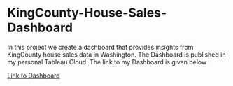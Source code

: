 # KingCounty-House-Sales-Dashboard
In this project we create a dashboard that provides insights from KingCounty house sales data in Washington.
The Dashboard is published in my personal Tableau Cloud.
The link to my Dashboard is given below




[Link to Dashboard](https://public.tableau.com/app/profile/jaya.sandeep.narasimha.chowdhary.nadipalli/viz/KingcountyHousesales_16925238961100/KingcountyHouseSales?publish=yes)
